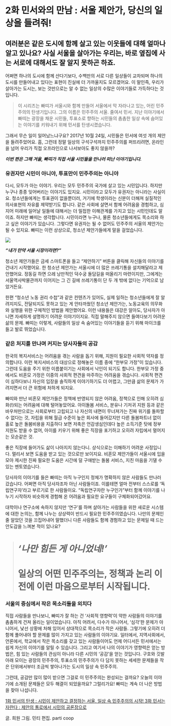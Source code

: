 
# 2화 민서와의 만남 &#58; 서울 제안가, 당신의 일상을 들려줘!

## 여러분은 같은 도시에 함께 살고 있는 이웃들에 대해 얼마나 알고 있나요? 사실 서울을 살아가는 우리는, 바로 옆집에 사는 서로에 대해서도 잘 알지 못하곤 하죠.

어쩌면 하나의 도시에 함께 산다기보다, 수백만의 서로 다른 일상들이 교차되며 하나의 도시를 만들어내고 있다는 표현이 진실에 더 가까울지도 모르겠어요. 이 말인즉, 우리가 살아가는 도시는, 보는 것만으로는 알 수 없는 일상의 수많은 이야기들로 가득하다는 것입니다.
> 이 시리즈는 빠띠가 서울시와 함께 만들어 서울에서 막 자라나고 있는, 어린 민주주의의 탄생기입니다. 그의 이름은 민주주의 서울. 줄여서 민서. 지난 이야기에서 빠띠는 광장을 채운 시민들, 투표소로 향하는 시민들의 촘촘한 일상 속에 숨어있는 이야기를 키워내기 위해 민서를 탄생시켰습니다.

그래서 무슨 일이 일어났느냐구요? 2017년 10월 24일, 시민들은 민서에 여섯 개의 제안을 들려주었어요. 흠, 그런데 정말 일상의 구석구석까지 민주주의를 퍼뜨리려면, 온라인을 넘어 우리가 직접 오프라인으로 나서보아도 좋지 않을까?

***이번 편은 그해 겨울,
빠띠가 직접 서울 시민들을 만나러 떠난 이야기입니다.***

### 유권자만 시민이 아니야, 투표만이 민주주의는 아니야

다시, 모두가 아는 이야기. 우리는 모두 민주주의 국가에 살고 있는 시민입니다. 하지만 누구나 종종 잊어버리는 이야기도 있지요. 시민이라고 모두가 유권자는 아니라는 사실이요. 청소년들에게는 투표권이 없을뿐더러, 거기에 학생이라는 신분이 더해져 실질적인 의사표현의 자유를 제약받기도 합니다. 같은 사회에 살면서 함께 어려움을 경험하고, 심지어 미래에 일어날 일들에 대해서는 더 밀접한 이해관계를 가지고 있는 시민인데도 말이죠. 하지만 빠띠는 생각합니다. 시민이라면 누구나, 물론 청소년들에게도 목소리와 하고 싶은 이야기가 있습니다. 그렇다면 유권자는 될 수 없어도 민주주의 서울의 제안가는 될 수 있지요. 빠띠는 이런 상상으로, 청소년 제안가들에게 말을 걸었습니다.

![](/assets/images/2화-민서와의-만남-서울-제안가-당신의-일상을-들려줘/0*ZS-KbShNuIzxZgRA)

***“내가 만약 서울 시장이라면?”***

청소년 제안가들은 금세 스마트폰을 들고 “제안하기” 버튼을 클릭해 자신들의 이야기를 건내기 시작했어요. 한 청소년 제안가는 서울시에 더 많은 쓰레기통을 설치해달라고 제안했어요. 정동길 하면 으레 낭만적인 덕수궁 돌담길을 떠올리기 마련이지만, 그에게는 서울역사박물관까지 이어지는 그 긴 길에 쓰레기통이 단 두 개 밖에 없다는 기억으로 남았거든요.

한편 “청소년 노동 권리 수첩”과 같은 컨텐츠가 있어도, 실제 일하는 청소년들에게 잘 알려지지도, 전달되지도 못하고 있는 게 안타까웠던 청소년 제안가는, 노동교육의 의무화와 실행을 위한 구체적인 방법을 제안했어요. 이런 내용들은 대강은 알아도, 당사자가 아니면 자세하게 설명하기 어려운 이야기이지요. 직접 말해주지 않으면 들여다보기 어려운 삶의 문제. 빠띠는 이렇게, 사람들의 일상 속 숨어있는 이야기들을 듣기 위해 마이크를 들고 발로 뛰었습니다.

### 같은 처지를 만나며 커지는 당사자들의 공감

한국의 복지서비스는 어려움을 겪는 사람을 돕기 위해, 지원이 필요한 사회적 약자를 정의합니다. 이런 복지서비스의 대상으로 정해놓은 이름 중에 “한부모 가정”이 있습니다. 그런데 도움을 주기 위한 이름붙이기는 사회에서 낙인이 되기도 합니다. 한부모 가정 중에서도 비혼모 가정은 이중의 사회적 편견을 마주하는 어려움을 겪습니다. 사회적 편견이 심하다보니 자신의 입장을 솔직하게 이야기하기도 더 어렵고, 그만큼 삶의 문제가 가려지면서 더 큰 위험에 처하게 되지요.

빠띠와 만난 비혼모 제안가들은 정책에 반영되지 않은 어려움, 정책으로 인해 오히려 심화(!)되는 어려움에 대해 털어놓았어요. 아이돌봄 서비스, 분유나 기저귀 지원 등과 같은 바우처만으로는 사회로부터 고립되고 나 자신의 내면이 무너져가는 진짜 위기를 돌파할 수 없다는 것, 자립을 위해 월급 수준이 높은 회사에 들어갔지만 다른 돌봄파트너 없이 홀로 높은 돌봄비용을 지출하다 보면 저축은 언감생심인데다 높은 소득기준 탓에 정부 지원도 받을 수 없어, 아이를 키우기 위해 좋은 직장을 포기하고 오히려 자립에서 멀어지는 모순같은 것.

좋은 직장에 들어가도 삶이 나아지지 않는다니. 상식으로는 이해하기 어려운 사정입니다. 멀리서 보면 도움을 받고 있는 것으로만 보이지요. 비혼모 제안가들이 서울시에 입을 모아 제시한 진짜 필요한 도움은 시간에 덜 구애받는 돌봄 서비스, 지친 마음을 기댈 수 있는 멘토였습니다.

당사자의 이야기를 들은 빠띠는 아직 누구인지 정체가 명확하지 않은 사람들도 만나러 갔습니다. 어쩌면 아직 당사자조차 아닌 사람들이죠. 이를테면 얼마 전부터 스스로를 ‘독립연구자’라고 부르기로 한 사람들이요. “독립연구자란 누구인가”부터 함께 이야기를 나누기 시작하자 비슷하게 경험해 온 어려움과 필요한 요구들이 구체화되어갔어요.

대학이나 연구소에 속하지 않지만 ‘연구’를 하며 살아가는 사람들을 위한 새로운 시스템에 대한 논의는, 함께 나누는 상상력이 반드시 필요한 민주주의였습니다. 나만의 문제인 줄 알았던 것을 끄집어내어 말했더니 다른 사람들도 함께 경험하고 있는 문제일 때 드는 안도감을 느껴본 적이 있나요?
> # *‘나만 힘든 게 아니었네!’*
> # 일상의 어떤 민주주의는, 정책과 논리 이전에 이런 마음으로부터 시작됩니다.

### 서울의 중심에서 작은 목소리들을 외치다

직접 사람들을 만나보니, 빠띠가 잘 하는 건 ‘사회적 영향력’이 약한 사람들의 이야기를 촘촘하게 건져 올리는 일이었습니다. 아직 어려서, 다수가 아니어서, ‘심각’한 문제가 아니어서, 낯선 상황에 처해 있어서 상대적으로 목소리가 작은 사람들. 그렇기에 오히려 더 함께 풀어내야 할 문제를 많이 가지고 있는 사람들의 이야기요. 일터에서, 지역사회에서, 언론에서, 학교에서 작은 목소리를 갖고 있는 사람들이어도 언제 어디서든 민서에서는 쉽게 자신의 이야기를 알릴 수 있습니다. 그리고 여기서 나의 이야기가 영향력은 얻는 방법은, 힘 있는 사람들의 관심이 아니라 다른 시민의 ‘공감’을 얻는 것입니다. 구호와 깃발 아래 모이는 광장의 민주주의, 투표소의 민주주의가 다 담지 못하는 세세한 문제들을 작은 단위에서부터 조금씩 쌓아나가는 도시의 일상 속 민주주의.

그런데, 공감만 많이 많이 받으면 그걸로 이 민주주의는 완성되는 걸까요? 오늘의 이야기에 소개된 문제들은 모두 해결이 되었을까요? 그럴리가요! 빠띠는 계속 더 나은 방법을 찾아 나섭니다.

[1화 민서의 탄생 : 시민이 제안하고 결정하는 서울, 일상 속 민주주의의 시작!
](https://medium.com/@jerry_15132/1%ED%99%94-%EB%AF%BC%EC%84%9C%EC%9D%98-%ED%83%84%EC%83%9D-%EC%8B%9C%EB%AF%BC%EC%9D%B4-%EC%A0%9C%EC%95%88%ED%95%98%EA%B3%A0-%EA%B2%B0%EC%A0%95%ED%95%98%EB%8A%94-%EC%84%9C%EC%9A%B8-%EC%9D%BC%EC%83%81-%EC%86%8D-%EB%AF%BC%EC%A3%BC%EC%A3%BC%EC%9D%98%EC%9D%98-%EC%8B%9C%EC%9E%91-cf480bb2f815)[3화 민서는 자란다 : 제안의 통로에서 시민의 공론장으로](https://medium.com/@jerry_15132/3%ED%99%94-%EB%AF%BC%EC%84%9C%EB%8A%94-%EC%9E%90%EB%9E%80%EB%8B%A4-%EC%A0%9C%EC%95%88%EC%9D%98-%ED%86%B5%EB%A1%9C%EC%97%90%EC%84%9C-%EC%8B%9C%EB%AF%BC%EC%9D%98-%EA%B3%B5%EB%A1%A0%EC%9E%A5%EC%9C%BC%EB%A1%9C-fcf7f1c4c8da)

글. 희원
그림. 민티
편집. parti coop